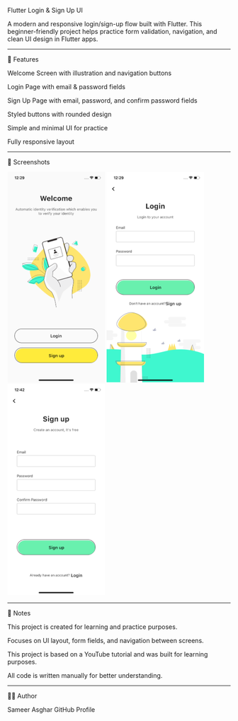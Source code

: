 Flutter Login & Sign Up UI

A modern and responsive login/sign-up flow built with Flutter. This beginner-friendly project helps practice form validation, navigation, and clean UI design in Flutter apps.

---

📱 Features

Welcome Screen with illustration and navigation buttons

Login Page with email & password fields

Sign Up Page with email, password, and confirm password fields

Styled buttons with rounded design

Simple and minimal UI for practice

Fully responsive layout

---

📸 Screenshots

 <p align="start">
    <img src="assets/home.png" width="220"/>
    <img src="assets/login.png" width="220"/>
    <img src="assets/signup.png" width="220"/>
 </p>

---

📌 Notes

This project is created for learning and practice purposes.

Focuses on UI layout, form fields, and navigation between screens.

This project is based on a YouTube tutorial and was built for learning purposes.

All code is written manually for better understanding.

---

🧑‍💻 Author

Sameer Asghar
GitHub Profile
